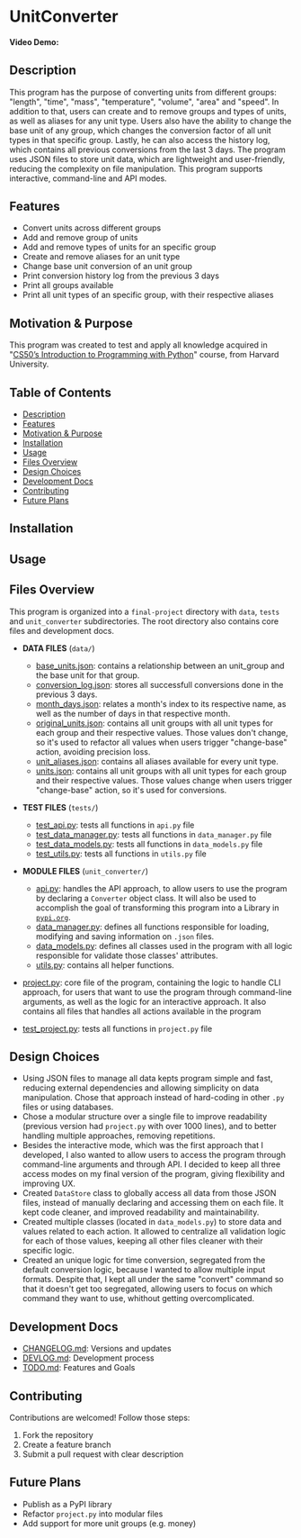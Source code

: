 # UnitConverter
#### Video Demo:  <URL HERE>


## Description
This program has the purpose of converting units from different groups: "length", "time", "mass", "temperature", "volume", "area" and "speed".
In addition to that, users can create and to remove groups and types of units, as well as aliases for any unit type.
Users also have the ability to change the base unit of any group, which changes the conversion factor of all unit types in that specific group.
Lastly, he can also access the history log, which contains all previous conversions from the last 3 days.
The program uses JSON files to store unit data, which are lightweight and user-friendly, reducing the complexity on file manipulation.
This program supports interactive, command-line and API modes.


## Features
- Convert units across different groups
- Add and remove group of units
- Add and remove types of units for an specific group
- Create and remove aliases for an unit type
- Change base unit conversion of an unit group
- Print conversion history log from the previous 3 days
- Print all groups available
- Print all unit types of an specific group, with their respective aliases


## Motivation & Purpose
This program was created to test and apply all knowledge acquired in "[CS50’s Introduction to Programming with Python](https://pll.harvard.edu/course/cs50s-introduction-programming-python)" course, from Harvard University.


## Table of Contents
- [Description](#description)
- [Features](#features)
- [Motivation & Purpose](#motivation--purpose)
- [Installation](#installation)
- [Usage](#usage)
- [Files Overview](#files-overview)
- [Design Choices](#design-choices)
- [Development Docs](#development-docs)
- [Contributing](#contributing)
- [Future Plans](#future-plans)

## Installation


## Usage


## Files Overview
This program is organized into a `final-project` directory with `data`, `tests` and `unit_converter` subdirectories. The root directory also contains core files and development docs.

- **DATA FILES** (`data/`)
  - [base_units.json](data/base_units.json): contains a relationship between an unit_group and the base unit for that group.
  - [conversion_log.json](data/conversion_log.json): stores all successfull conversions done in the previous 3 days.
  - [month_days.json](data/month_days.json): relates a month's index to its respective name, as well as the number of days in that respective month.
  - [original_units.json](data/original_units.json): contains all unit groups with all unit types for each group and their respective values. Those values don't change, so it's used to refactor all values when users trigger "change-base" action, avoiding precision loss.
  - [unit_aliases.json](data/unit_aliases.json): contains all aliases available for every unit type.
  - [units.json](units.json): contains all unit groups with all unit types for each group and their respective values. Those values change when users trigger "change-base" action, so it's used for conversions.


- **TEST FILES** (`tests/`)
  - [test_api.py](tests/test_api.py): tests all functions in `api.py` file
  - [test_data_manager.py](tests/test_data_manager.py): tests all functions in `data_manager.py` file
  - [test_data_models.py](tests/test_data_models.py): tests all functions in `data_models.py` file
  - [test_utils.py](tests/test_utils.py): tests all functions in `utils.py` file

- **MODULE FILES** (`unit_converter/`)
  - [api.py](unit_converter/api.py): handles the API approach, to allow users to use the program by declaring a `Converter` object class. It will also be used to accomplish the goal of transforming this program into a Library in [`pypi.org`](https://pypi.org/).
  - [data_manager.py](unit_converter/data_manager.py): defines all functions responsible for loading, modifying and saving information on `.json` files.
  - [data_models.py](unit_converter/data_models.py): defines all classes used in the program with all logic responsible for validate those classes' attributes.
  - [utils.py](unit_converter/utils.py): contains all helper functions.


- [project.py](project.py): core file of the program, containing the logic to handle CLI approach, for users that want to use the program through command-line arguments, as well as the logic for an interactive approach. It also contains all files that handles all actions available in the program
- [test_project.py](test_project.py): tests all functions in `project.py` file


## Design Choices
- Using JSON files to manage all data kepts program simple and fast, reducing external dependencies and allowing simplicity on data manipulation. Chose that approach instead of hard-coding in other `.py` files or using databases.
- Chose a modular structure over a single file to improve readability (previous version had `project.py` with over 1000 lines), and to better handling multiple approaches, removing repetitions.
- Besides the interactive mode, which was the first approach that I developed, I also wanted to allow users to access the program through command-line arguments and through API. I decided to keep all three access modes on my final version of the program, giving flexibility and improving UX.
- Created `DataStore` class to globally access all data from those JSON files, instead of manually declaring and accessing them on each file. It kept code cleaner, and improved readability and maintainability.
- Created multiple classes (located in `data_models.py`) to store data and values related to each action. It allowed to centralize all validation logic for each of those values, keeping all other files cleaner with their specific logic.
- Created an unique logic for time conversion, segregated from the default conversion logic, because I wanted to allow multiple input formats. Despite that, I kept all under the same "convert" command so that it doesn't get too segregated, allowing users to focus on which command they want to use, whithout getting overcomplicated.


## Development Docs
- [CHANGELOG.md](CHANGELOG.md): Versions and updates
- [DEVLOG.md](DEVLOG.md): Development  process
- [TODO.md](TODO.md): Features and Goals


## Contributing 
Contributions are welcomed! Follow those steps:
1. Fork the repository
2. Create a feature branch
3. Submit a pull request with clear description


## Future Plans
- Publish as a PyPI library
- Refactor `project.py` into modular files
- Add support for more unit groups (e.g. money)